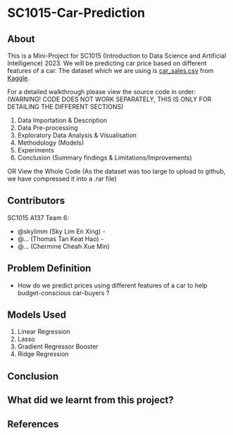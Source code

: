 # SC1015-Car-Prediction
## About
This is a Mini-Project for SC1015 (Introduction to Data Science and Artificial Intelligence) 2023. We will be predicting car price based on different features of a car. The dataset which we are using is [car_sales.csv](https://www.kaggle.com/datasets/smritisingh1997/car-salescsv?topic=internetDataset) from [Kaggle](https://www.kaggle.com).

For a detailed walkthrough please view the source code in order: (WARNING! CODE DOES NOT WORK SEPARATELY, THIS IS ONLY FOR DETAILING THE DIFFERENT SECTIONS)
1. Data Importation & Description
2. Data Pre-processing
3. Exploratory Data Analysis & Visualisation
4. Methodology (Models)
5. Experiments
6. Conclusion (Summary findings & Limitations/Improvements)

OR
View the Whole Code
(As the dataset was too large to upload to github, we have compressed it into a .rar file)


## Contributors
SC1015 A137 Team 6:
- @skylimm (Sky Lim En Xing) - 
- @... (Thomas Tan Keat Hao) - 
- @... (Chermine Cheah Xue Min)


## Problem Definition
- How do we predict prices using different features of a car to help budget-conscious car-buyers ?

## Models Used
1. Linear Regression
2. Lasso
3. Gradient Regressor Booster
4. Ridge Regression


## Conclusion



## What did we learnt from this project?
## References
